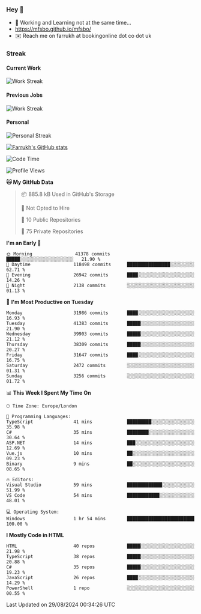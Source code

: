 ### Hey 👋

- 🏃 Working and Learning not at the same time...
- https://mfsbo.github.io/mfsbo/
- ✉️ Reach me on farrukh at bookingonline dot co dot uk

### Streak
#### Current Work
![Work Streak](https://streak-stats.demolab.com/?user=mfsbo)
#### Previous Jobs
![Work Streak](https://streak-stats.demolab.com/?user=farrukhcw)
#### Personal
![Personal Streak](https://streak-stats.demolab.com/?user=farrukhsubhani)

[![Farrukh's GitHub stats](https://github-readme-stats.vercel.app/api?username=mfsbo&hide=stars&count_private=true)](https://github.com/mfsbo/)

<!--START_SECTION:waka-->
![Code Time](http://img.shields.io/badge/Code%20Time-722%20hrs%2052%20mins-blue)

![Profile Views](http://img.shields.io/badge/Profile%20Views-0-blue)

**🐱 My GitHub Data** 

> 📦 885.8 kB Used in GitHub's Storage 
 > 
> 🚫 Not Opted to Hire
 > 
> 📜 10 Public Repositories 
 > 
> 🔑 75 Private Repositories 
 > 
**I'm an Early 🐤** 

```text
🌞 Morning                41378 commits       █████░░░░░░░░░░░░░░░░░░░░   21.90 % 
🌆 Daytime                118498 commits      ████████████████░░░░░░░░░   62.71 % 
🌃 Evening                26942 commits       ████░░░░░░░░░░░░░░░░░░░░░   14.26 % 
🌙 Night                  2138 commits        ░░░░░░░░░░░░░░░░░░░░░░░░░   01.13 % 
```
📅 **I'm Most Productive on Tuesday** 

```text
Monday                   31986 commits       ████░░░░░░░░░░░░░░░░░░░░░   16.93 % 
Tuesday                  41383 commits       █████░░░░░░░░░░░░░░░░░░░░   21.90 % 
Wednesday                39903 commits       █████░░░░░░░░░░░░░░░░░░░░   21.12 % 
Thursday                 38309 commits       █████░░░░░░░░░░░░░░░░░░░░   20.27 % 
Friday                   31647 commits       ████░░░░░░░░░░░░░░░░░░░░░   16.75 % 
Saturday                 2472 commits        ░░░░░░░░░░░░░░░░░░░░░░░░░   01.31 % 
Sunday                   3256 commits        ░░░░░░░░░░░░░░░░░░░░░░░░░   01.72 % 
```


📊 **This Week I Spent My Time On** 

```text
🕑︎ Time Zone: Europe/London

💬 Programming Languages: 
TypeScript               41 mins             █████████░░░░░░░░░░░░░░░░   35.98 % 
C#                       35 mins             ████████░░░░░░░░░░░░░░░░░   30.64 % 
ASP.NET                  14 mins             ███░░░░░░░░░░░░░░░░░░░░░░   12.69 % 
Vue.js                   10 mins             ██░░░░░░░░░░░░░░░░░░░░░░░   09.23 % 
Binary                   9 mins              ██░░░░░░░░░░░░░░░░░░░░░░░   08.65 % 

🔥 Editors: 
Visual Studio            59 mins             █████████████░░░░░░░░░░░░   51.99 % 
VS Code                  54 mins             ████████████░░░░░░░░░░░░░   48.01 % 

💻 Operating System: 
Windows                  1 hr 54 mins        █████████████████████████   100.00 % 
```

**I Mostly Code in HTML** 

```text
HTML                     40 repos            █████░░░░░░░░░░░░░░░░░░░░   21.98 % 
TypeScript               38 repos            █████░░░░░░░░░░░░░░░░░░░░   20.88 % 
C#                       35 repos            █████░░░░░░░░░░░░░░░░░░░░   19.23 % 
JavaScript               26 repos            ████░░░░░░░░░░░░░░░░░░░░░   14.29 % 
PowerShell               1 repo              ░░░░░░░░░░░░░░░░░░░░░░░░░   00.55 % 
```




 Last Updated on 29/08/2024 00:34:26 UTC
<!--END_SECTION:waka-->
<!--
**mfsbo/mfsbo** is a ✨ _special_ ✨ repository because its `README.md` (this file) appears on your GitHub profile.

Here are some ideas to get you started:

- 🔭 I’m currently working on ...
- 🌱 I’m currently learning ...
- 👯 I’m looking to collaborate on ...
- 🤔 I’m looking for help with ...
- 💬 Ask me about ...
- 📫 How to reach me: ...
- 😄 Pronouns: ...
- ⚡ Fun fact: ...
-->
